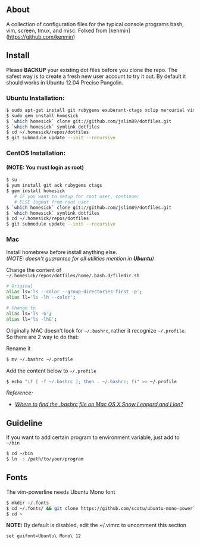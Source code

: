 About
-----
A collection of configuration files for the typical console programs bash, vim,
screen, tmux, and misc. 
Folked from [kenmin] (https://github.com/kenmin)

Install
-------
Please **BACKUP** your existing dot files before you clone the repo. The safest
way is to create a fresh new user account to try it out. By default it should
works in Ubuntu 12.04 Precise Pangolin.

### Ubuntu Installation:
```sh
$ sudo apt-get install git rubygems exuberant-ctags xclip mercurial vim tmux screen ack-grep
$ sudo gem install homesick
$ `which homesick` clone git://github.com/jslim89/dotfiles.git
$ `which homesick` symlink dotfiles
$ cd ~/.homesick/repos/dotfiles
$ git submodule update --init --recursive
```

### CentOS Installation:

#### (NOTE: You must login as root)
```sh
$ su -
$ yum install git ack rubygems ctags
$ gem install homesick
   # IF you want to setup for root user, continue;
   # ELSE logout from root user
$ `which homesick` clone git://github.com/jslim89/dotfiles.git
$ `which homesick` symlink dotfiles
$ cd ~/.homesick/repos/dotfiles
$ git submodule update --init --recursive
```

### Mac
Install homebrew before install anything else.  
_(NOTE: doesn't guarantee for all utilities mention in **Ubuntu**)_

Change the content of `~/.homesick/repos/dotfiles/home/.bash.d/filedir.sh`
```sh
# Original
alias ls='ls --color --group-directories-first -p';
alias ll='ls -lh --color';

# Change to
alias ls='ls -G';
alias ll='ls -lhG';
```

Originally MAC doesn't look for `~/.bashrc`, rather it recognize `~/.profile`. So there are 2 way to do that:

Rename it
```sh
$ mv ~/.bashrc ~/.profile
```
Add the content below to `~/.profile`
```sh
$ echo "if [ -f ~/.bashrc ]; then . ~/.bashrc; fi" >> ~/.profile
```

_Reference:_
* _[Where to find the .bashrc file on Mac OS X Snow Leopard and Lion?](http://superuser.com/questions/147043/where-to-find-the-bashrc-file-on-mac-os-x-snow-leopard-and-lion#answer-147699)_

## Guideline
If you want to add certain program to environment variable, just add to `~/bin`
```sh
$ cd ~/bin
$ ln -s /path/to/your/program
```

## Fonts
The vim-powerline needs Ubuntu Mono font
```sh
$ mkdir ~/.fonts 
$ cd ~/.fonts/ && git clone https://github.com/scotu/ubuntu-mono-powerline.git 
$ cd ~
```

**NOTE:** By default is disabled, edit the ~/.vimrc to uncomment this section
```viml
set guifont=Ubuntu\ Mono\ 12
```
